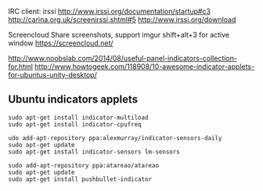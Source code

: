 IRC client: irssi
http://www.irssi.org/documentation/startup#c3
http://carina.org.uk/screenirssi.shtml#5
http://www.irssi.org/download

Screencloud
Share screenshots, support imgur
shift+alt+3 for active window
https://screencloud.net/

http://www.noobslab.com/2014/08/useful-panel-indicators-collection-for.html
http://www.howtogeek.com/118908/10-awesome-indicator-applets-for-ubuntus-unity-desktop/


## Ubuntu indicators applets

```
sudo apt-get install indicator-multiload
sudo apt-get install indicator-cpufreq
```

```
udo add-apt-repository ppa:alexmurray/indicator-sensors-daily
sudo apt-get update
sudo apt-get install indicator-sensors lm-sensors
```

```
sudo add-apt-repository ppa:atareao/atareao
sudo apt-get update
sudo apt-get install pushbullet-indicator
```